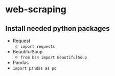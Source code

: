 # web-scraping

## Install needed python packages
- Request
  - `import requests`
- BeautifulSoup
  - `from bs4 import BeautifulSoup`
 - Pandas
  - `import pandas as pd`
